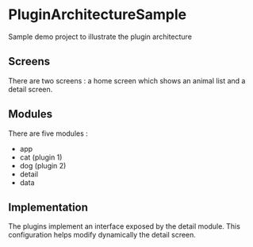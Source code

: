 # PluginArchitectureSample
Sample demo project to illustrate the plugin architecture

## Screens
There are two screens : a home screen which shows an animal list and a detail screen.

## Modules
There are five modules :
- app
- cat (plugin 1)
- dog (plugin 2)
- detail
- data

## Implementation
The plugins implement an interface exposed by the detail module.
This configuration helps modify dynamically the detail screen.